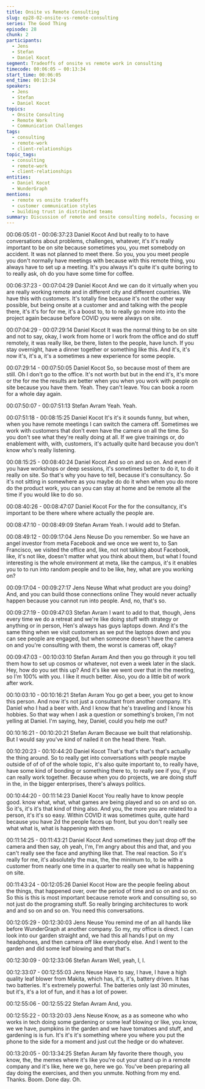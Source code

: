```yaml
---
title: Onsite vs Remote Consulting
slug: ep28-02-onsite-vs-remote-consulting
series: The Good Thing
episode: 28
chunk: 2
participants:
  - Jens
  - Stefan
  - Daniel Kocot
segment: Tradeoffs of onsite vs remote work in consulting
timecode: 00:06:05 – 00:13:34
start_time: 00:06:05
end_time: 00:13:34
speakers:
  - Jens
  - Stefan
  - Daniel Kocot
topics:
  - Onsite Consulting
  - Remote Work
  - Communication Challenges
tags:
  - consulting
  - remote-work
  - client-relationships
topic_tags:
  - consulting
  - remote-work
  - client-relationships
entities:
  - Daniel Kocot
  - WunderGraph
mentions:
  - remote vs onsite tradeoffs
  - customer communication styles
  - building trust in distributed teams
summary: Discussion of remote and onsite consulting models, focusing on client trust, communication dynamics, and relationship-building strategies in API engagements.
---
```

00:06:05:01 - 00:06:37:23
Daniel Kocot
And but really to to have conversations about problems, challenges, whatever, it's it's really important to be on site because sometimes you, you met somebody on accident. It was not planned to meet there. So you, you you meet people you don't normally have meetings with because with this remote thing, you always have to set up a meeting. It's you always it's quite it's quite boring to to really ask, oh do you have some time for coffee.

00:06:37:23 - 00:07:04:29
Daniel Kocot
And we can do it virtually when you are really working remote and in different city and different countries. We have this with customers. It's totally fine because it's not the other way possible, but being onsite at a customer and and talking with the people there, it's it's for for me, it's a boost to, to to really go more into into the project again because before COVID you were always on site.

00:07:04:29 - 00:07:29:14
Daniel Kocot
It was the normal thing to be on site and not to say, okay, I work from home or I work from the office and do stuff remotely, it was really like, be there, listen to the people, have lunch. If you stay overnight, have a dinner together or something like this. And it's, it's now it's, it's a, it's a sometimes a new experience for some people.

00:07:29:14 - 00:07:50:05
Daniel Kocot
So, so because most of them are still. Oh I don't go to the office. It's not worth but but in the end it's, it's more or the for me the results are better when you when you work with people on site because you have them. Yeah. They can't leave. You can book a room for a whole day again.

00:07:50:07 - 00:07:51:13
Stefan Avram
Yeah. Yeah.

00:07:51:18 - 00:08:15:25
Daniel Kocot
It's it's it sounds funny, but when, when you have remote meetings I can switch the camera off. Sometimes we work with customers that don't even have the camera on all the time. So you don't see what they're really doing at all. If we give trainings or, do enablement with, with, customers, it's actually quite hard because you don't know who's really listening.

00:08:15:25 - 00:08:40:24
Daniel Kocot
And so on and so on. And even if you have workshops or deep sessions, it's sometimes better to do it, to do it really on site. So that's why you have to tell, because it's consultancy. So it's not sitting in somewhere as you maybe do do it when when you do more do the product work, you can you can stay at home and be remote all the time if you would like to do so.

00:08:40:26 - 00:08:47:07
Daniel Kocot
For the for the consultancy, it's important to be there where where actually the people are.

00:08:47:10 - 00:08:49:09
Stefan Avram
Yeah. I would add to Stefan.

00:08:49:12 - 00:09:17:04
Jens Neuse
Do you remember. So we have an angel investor from meta Facebook and we once we went to, to San Francisco, we visited the office and, like, not not talking about Facebook, like, it's not like, doesn't matter what you think about them, but what I found interesting is the whole environment at meta, like the campus, it's it enables you to to run into random people and to be like, hey, what are you working on?

00:09:17:04 - 00:09:27:17
Jens Neuse
What what product are you doing? And, and you can build those connections online They would never actually happen because you cannot run into people. And, no, that's so.

00:09:27:19 - 00:09:47:03
Stefan Avram
I want to add to that, though, Jens every time we do a retreat and we're like doing stuff with strategy or anything or in person, Hen's always has guys laptops down. And it's the same thing when we visit customers as we put the laptops down and you can see people are engaged, but when someone doesn't have the camera on and you're consulting with them, the worst is cameras off, okay?

00:09:47:03 - 00:10:03:10
Stefan Avram
And then you go through it you tell them how to set up cosmos or whatever, not even a week later in the slack. Hey, how do you set this up? And it's like we went over that in the meeting, so I'm 100% with you. I like it much better. Also, you do a little bit of work after work.

00:10:03:10 - 00:10:16:21
Stefan Avram
You go get a beer, you get to know this person. And now it's not just a consultant from another company. It's Daniel who I had a beer with. And I know that he's traveling and I know his hobbies. So that way when I ask a question or something's broken, I'm not yelling at Daniel. I'm saying, hey, Daniel, could you help me out?

00:10:16:21 - 00:10:20:21
Stefan Avram
Because we built that relationship. But I would say you've kind of nailed it on the head there. Yeah.

00:10:20:23 - 00:10:44:20
Daniel Kocot
That's that's that's that's actually the thing around. So to really get into conversations with people maybe outside of of of of the whole topic, it's also quite important to, to really have, have some kind of bonding or something there to, to really see if you, if you can really work together. Because when you do projects, we are doing stuff in the, in the bigger enterprises, there's always politics.

00:10:44:20 - 00:11:14:23
Daniel Kocot
You really have to know people good. know what, what, what games are being played and so on and so on. So it's, it's it's that kind of thing also. And you, the more you are related to a person, it's it's so easy. Within COVID it was sometimes quite, quite hard because you have 2d the people faces up front, but you don't really see what what is, what is happening with them.

00:11:14:25 - 00:11:43:21
Daniel Kocot
And sometimes they just drop off the camera and then say, oh yeah, I'm, I'm angry about this and that, and you can't really see the face and anything like that. The real reaction. So it's really for me, it's absolutely the max, the, the minimum to, to be with a customer from nearly one time in a quarter to really see what is happening on site.

00:11:43:24 - 00:12:05:26
Daniel Kocot
How are the people feeling about the things, that happened over, over the period of time and so on and so on. So this is this is most important because remote work and consulting so, so not just do the programing stuff. So really bringing architectures to work and and so on and so on. You need this conversations.

00:12:05:29 - 00:12:30:03
Jens Neuse
You remind me of an all hands like before WunderGraph at another company. So my, my office is direct. I can look into our garden straight and, we had this all hands I put on my headphones, and then camera off like everybody else. And I went to the garden and did some leaf blowing and that that's.

00:12:30:09 - 00:12:33:06
Stefan Avram
Well, yeah, I, I.

00:12:33:07 - 00:12:55:03
Jens Neuse
Have to say, I have, I have a high quality leaf blower from Makita, which has, it's, it's, battery driven. It has two batteries. It's extremely powerful. The batteries only last 30 minutes, but it's, it's a lot of fun, and it has a lot of power.

00:12:55:06 - 00:12:55:22
Stefan Avram
And, you.

00:12:55:22 - 00:13:20:03
Jens Neuse
Know, as a as someone who who works in tech doing some gardening or some leaf blowing or like, you know, we we have, pumpkins in the garden and we have tomatoes and stuff, and gardening is is fun. It's it's it's something where you where you put the phone to the side for a moment and just cut the hedge or do whatever.

00:13:20:05 - 00:13:34:25
Stefan Avram
My favorite there though, you know, the, the memes where it's like you're out your stand up in a remote company and it's like, here we go, here we go. You've been preparing all day doing the exercises, and then you unmute. Nothing from my end. Thanks. Boom. Done day. Oh.

